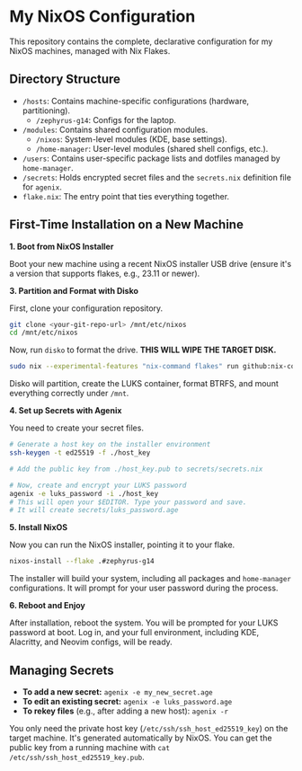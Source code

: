 # My NixOS Configuration

This repository contains the complete, declarative configuration for my NixOS machines, managed with Nix Flakes.

## Directory Structure

-   `/hosts`: Contains machine-specific configurations (hardware, partitioning).
    -   `/zephyrus-g14`: Configs for the laptop.
-   `/modules`: Contains shared configuration modules.
    -   `/nixos`: System-level modules (KDE, base settings).
    -   `/home-manager`: User-level modules (shared shell configs, etc.).
-   `/users`: Contains user-specific package lists and dotfiles managed by `home-manager`.
-   `/secrets`: Holds encrypted secret files and the `secrets.nix` definition file for `agenix`.
-   `flake.nix`: The entry point that ties everything together.

## First-Time Installation on a New Machine

**1. Boot from NixOS Installer**

Boot your new machine using a recent NixOS installer USB drive (ensure it's a version that supports flakes, e.g., 23.11 or newer).


**3. Partition and Format with Disko**

First, clone your configuration repository.

```bash
git clone <your-git-repo-url> /mnt/etc/nixos
cd /mnt/etc/nixos
```

Now, run `disko` to format the drive. **THIS WILL WIPE THE TARGET DISK.**

```bash
sudo nix --experimental-features "nix-command flakes" run github:nix-community/disko/latest -- --mode destroy,format,mount ./hosts/zephyrus-g14/disko.nix
```

Disko will partition, create the LUKS container, format BTRFS, and mount everything correctly under `/mnt`.

**4. Set up Secrets with Agenix**

You need to create your secret files.

```bash
# Generate a host key on the installer environment
ssh-keygen -t ed25519 -f ./host_key

# Add the public key from ./host_key.pub to secrets/secrets.nix

# Now, create and encrypt your LUKS password
agenix -e luks_password -i ./host_key
# This will open your $EDITOR. Type your password and save.
# It will create secrets/luks_password.age
```

**5. Install NixOS**

Now you can run the NixOS installer, pointing it to your flake.

```bash
nixos-install --flake .#zephyrus-g14
```

The installer will build your system, including all packages and `home-manager` configurations. It will prompt for your user password during the process.

**6. Reboot and Enjoy**

After installation, reboot the system. You will be prompted for your LUKS password at boot. Log in, and your full environment, including KDE, Alacritty, and Neovim configs, will be ready.

## Managing Secrets

-   **To add a new secret:** `agenix -e my_new_secret.age`
-   **To edit an existing secret:** `agenix -e luks_password.age`
-   **To rekey files** (e.g., after adding a new host): `agenix -r`

You only need the private host key (`/etc/ssh/ssh_host_ed25519_key`) on the target machine. It's generated automatically by NixOS. You can get the public key from a running machine with `cat /etc/ssh/ssh_host_ed25519_key.pub`.
